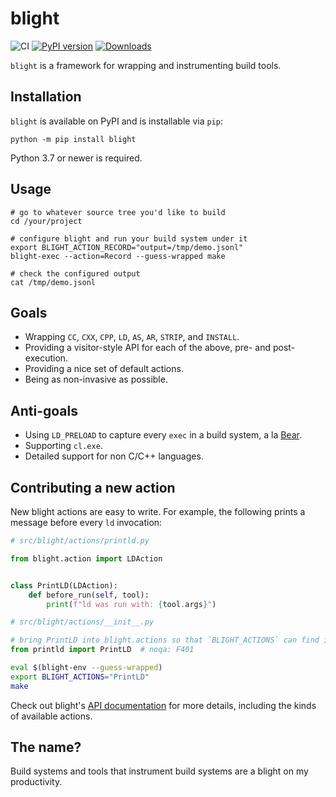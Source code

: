 # blight

![CI](https://github.com/trailofbits/blight/workflows/CI/badge.svg)
[![PyPI version](https://badge.fury.io/py/blight.svg)](https://badge.fury.io/py/blight)
[![Downloads](https://pepy.tech/badge/blight)](https://pepy.tech/project/blight)

`blight` is a framework for wrapping and instrumenting build tools.

## Installation

`blight` is available on PyPI and is installable via `pip`:

```console
python -m pip install blight
```

Python 3.7 or newer is required.

## Usage

```console
# go to whatever source tree you'd like to build
cd /your/project

# configure blight and run your build system under it
export BLIGHT_ACTION_RECORD="output=/tmp/demo.jsonl"
blight-exec --action=Record --guess-wrapped make

# check the configured output
cat /tmp/demo.jsonl
```

## Goals

* Wrapping `CC`, `CXX`, `CPP`, `LD`, `AS`, `AR`, `STRIP`, and `INSTALL`.
* Providing a visitor-style API for each of the above, pre- and post-execution.
* Providing a nice set of default actions.
* Being as non-invasive as possible.

## Anti-goals

* Using `LD_PRELOAD` to capture every `exec` in a build system,
a la [Bear](https://github.com/rizsotto/Bear).
* Supporting `cl.exe`.
* Detailed support for non C/C++ languages.

## Contributing a new action

New blight actions are easy to write. For example, the following prints a
message before every `ld` invocation:

```python
# src/blight/actions/printld.py

from blight.action import LDAction


class PrintLD(LDAction):
    def before_run(self, tool):
        print(f"ld was run with: {tool.args}")
```

```python
# src/blight/actions/__init__.py

# bring PrintLD into blight.actions so that `BLIGHT_ACTIONS` can find it
from printld import PrintLD  # noqa: F401
```

```bash
eval $(blight-env --guess-wrapped)
export BLIGHT_ACTIONS="PrintLD"
make
```

Check out blight's [API documentation](https://trailofbits.github.io/blight)
for more details, including the kinds of available actions.

## The name?

Build systems and tools that instrument build systems are a blight on my
productivity.
